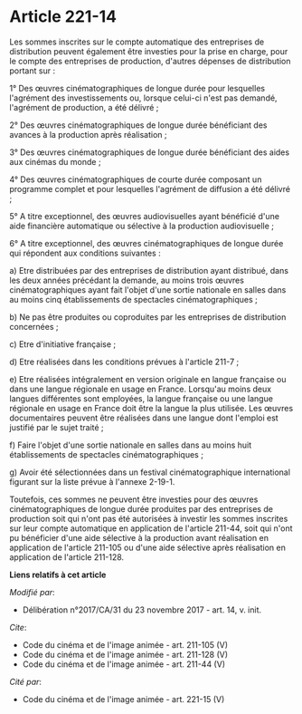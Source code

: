 # Article 221-14

Les sommes inscrites sur le compte automatique des entreprises de distribution peuvent également être investies pour la prise
en charge, pour le compte des entreprises de production, d'autres dépenses de distribution portant sur :

1° Des œuvres cinématographiques de longue durée pour lesquelles l'agrément des investissements ou, lorsque celui-ci n'est
pas demandé, l'agrément de production, a été délivré ;

2° Des œuvres cinématographiques de longue durée bénéficiant des avances à la production après réalisation ;

3° Des œuvres cinématographiques de longue durée bénéficiant des aides aux cinémas du monde ;

4° Des œuvres cinématographiques de courte durée composant un programme complet et pour lesquelles l'agrément de diffusion a
été délivré ;

5° A titre exceptionnel, des œuvres audiovisuelles ayant bénéficié d'une aide financière automatique ou sélective à la
production audiovisuelle ;

6° A titre exceptionnel, des œuvres cinématographiques de longue durée qui répondent aux conditions suivantes :

a) Etre distribuées par des entreprises de distribution ayant distribué, dans les deux années précédant la demande, au moins
trois œuvres cinématographiques ayant fait l'objet d'une sortie nationale en salles dans au moins cinq établissements de
spectacles cinématographiques ;

b) Ne pas être produites ou coproduites par les entreprises de distribution concernées ;

c) Etre d'initiative française ;

d) Etre réalisées dans les conditions prévues à l'article 211-7 ;

e) Etre réalisées intégralement en version originale en langue française ou dans une langue régionale en usage en France.
Lorsqu'au moins deux langues différentes sont employées, la langue française ou une langue régionale en usage en France doit
être la langue la plus utilisée. Les œuvres documentaires peuvent être réalisées dans une langue dont l'emploi est justifié
par le sujet traité ;

f) Faire l'objet d'une sortie nationale en salles dans au moins huit établissements de spectacles cinématographiques ;

g) Avoir été sélectionnées dans un festival cinématographique international figurant sur la liste prévue à l'annexe 2-19-1.

Toutefois, ces sommes ne peuvent être investies pour des œuvres cinématographiques de longue durée produites par des
entreprises de production soit qui n'ont pas été autorisées à investir les sommes inscrites sur leur compte automatique en
application de l'article 211-44, soit qui n'ont pu bénéficier d'une aide sélective à la production avant réalisation en
application de l'article 211-105 ou d'une aide sélective après réalisation en application de l'article 211-128.

**Liens relatifs à cet article**

_Modifié par_:

  - Délibération n°2017/CA/31 du 23 novembre 2017 - art. 14, v. init.

_Cite_:

  - Code du cinéma et de l'image animée - art. 211-105 (V)
  - Code du cinéma et de l'image animée - art. 211-128 (V)
  - Code du cinéma et de l'image animée - art. 211-44 (V)

_Cité par_:

  - Code du cinéma et de l'image animée - art. 221-15 (V)
